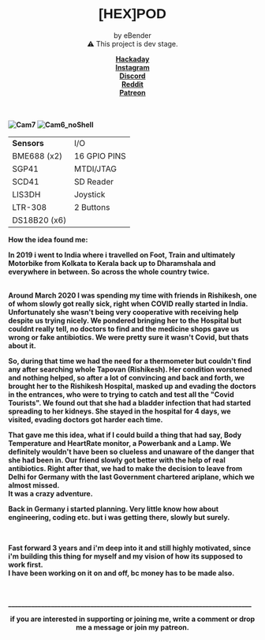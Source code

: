 
<!-- HTML comment -->

<h1 style="font-family:Helvetica;", align=center>[HEX]POD</h1>
<p align=center><b></b></b></p>
<p align=center font-size=10px > by eBender <br>
⚠️ This project is dev stage.</p>
  
  <p align=center><b><a href="https://hackaday.io/project/177083-h6x-pod">Hackaday</a> <br>
<a href="https://www.instagram.com/zen.diy/">Instagram</a><br>
<a href="https://discord.gg/3JU6GMgVZk">Discord</a> <br>
<a href="https://www.reddit.com/r/hex_pod/">Reddit</a> <br>
<a href="https://www.patreon.com/eBender">Patreon</a> <br><br>
<!-- <b>PCB production generously sponsored by <a href="https://www.pcbway.com">PCBway</a> -->
<br>

![Cam7](https://github.com/EmanuelBender/HEX_POD/assets/46021872/df71b219-04f3-4234-96c8-c194a497d02c)
![Cam6_noShell](https://github.com/EmanuelBender/HEX_POD/assets/46021872/1aac6172-bb19-46d3-8815-2ff2f8ee651f)


<p>
<table>
<tr><td><b> Sensors </b></td><td>I/O</td></tr>
<tr><td>BME688 (x2)</td><td>16 GPIO PINS</td></tr>
<tr><td>SGP41</td><td></td<td></zd>MTDI/JTAG</td></tr>
<tr><td>SCD41</td><td>SD Reader</td></tr>
<tr><td>LIS3DH</td><td>Joystick</td></tr>
<tr><td>LTR-308</td><td>2 Buttons</td></tr>
<tr><td>DS18B20 (x6)</td><td></td></tr>
</table>
</p>
<p>
<b>How the idea found me:</b><br/>

In 2019 i went to India where i travelled on Foot, Train and ultimately Motorbike from Kolkata to Kerala back up to Dharamshala and everywhere in between. So across the whole country twice.
<br>
<br>
</p><p>
Around March 2020 I was spending my time with friends in Rishikesh, one of whom slowly got really sick, right when COVID really started in India. Unfortunately she wasn't being very cooperative with receiving help despite us trying nicely. We pondered bringing her to the Hospital but couldnt really tell, no doctors to find and the medicine shops gave us wrong or fake antibiotics. We were pretty sure it wasn't Covid, but thats about it.
</p><p>
So, during that time we had the need for a thermometer but couldn't find any after searching whole Tapovan (Rishikesh). Her condition worstened and nothing helped, so after a lot of convincing and back and forth, we brought her to the Rishikesh Hospital, masked up and evading the doctors in the entrances, who were to trying to catch and test all the "Covid Tourists". We found out that she had a bladder infection that had started spreading to her kidneys. 
She stayed in the hospital for 4 days, we visited, evading doctors got harder each time. 
</p><p>
That gave me this idea, what if I could build a thing that had say, Body Temperature and HeartRate monitor, a Powerbank and a Lamp. We definitely wouldn't have been so clueless and unaware of the danger that she had been in. Our friend slowly got better with the help of real antibiotics. Right after that, we had to make the decision to leave from Delhi for Germany with the last Government chartered ariplane, which we almost missed. <br/>It was a crazy adventure.
</p><p>
Back in Germany i started planning. Very little know how about engineering, coding etc. but i was getting there, slowly but surely. 
</p><br><p>
Fast forward 3 years and i'm deep into it and still highly motivated, since i'm building this thing for myself and my vision of how its supposed to work first.<br/>
I have been working on it on and off, bc money has to be made also.
</p><p>
<br>

</p>
__________________________________________________________________________
<p align=center><b>if you are interested in supporting or joining me, write a comment or drop me a message or join my patreon.</b></p>
